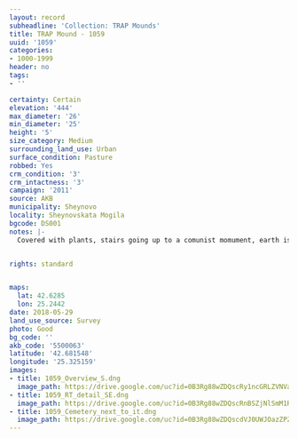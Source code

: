 ```yaml
---
layout: record
subheadline: 'Collection: TRAP Mounds'
title: TRAP Mound - 1059
uuid: '1059'
categories:
- 1000-1999
header: no
tags:
- ''

certainty: Certain
elevation: '444'
max_diameter: '26'
min_diameter: '25'
height: '5'
size_category: Medium
surrounding_land_use: Urban
surface_condition: Pasture
robbed: Yes
crm_condition: '3'
crm_intactness: '3'
campaign: '2011'
source: AKB
municipality: Sheynovo
locality: Sheynovskata Mogila
bgcode: DS001
notes: |-
  Covered with plants, stairs going up to a comunist momument, earth is mixed, looks like it has been destroyed but replaced.


rights: standard


maps:
  lat: 42.6285
  lon: 25.2442
date: 2018-05-29
land_use_source: Survey
photo: Good
bg_code: ''
akb_code: '5500063'
latitude: '42.681548'
longitude: '25.325159'
images:
- title: 1059_Overview_S.dng
  image_path: https://drive.google.com/uc?id=0B3Rg88wZDQscRy1ncGRLZVNVaFE
- title: 1059_RT_detail_SE.dng
  image_path: https://drive.google.com/uc?id=0B3Rg88wZDQscRnBSZjNlSmM1RmM
- title: 1059_Cemetery_next_to_it.dng
  image_path: https://drive.google.com/uc?id=0B3Rg88wZDQscdVJ0UWJOazZPZE0
---
```

